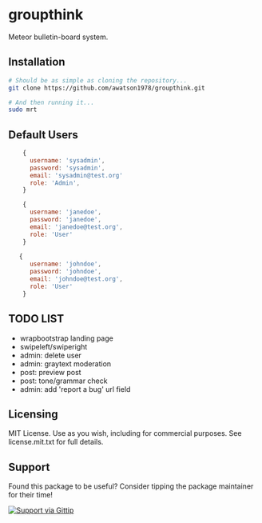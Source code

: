 groupthink
==========

Meteor bulletin-board system.


Installation
------------------------


````sh
# Should be as simple as cloning the repository...  
git clone https://github.com/awatson1978/groupthink.git

# And then running it...
sudo mrt
````

Default Users
------------------------

````js
    {
      username: 'sysadmin',
      password: 'sysadmin',
      email: 'sysadmin@test.org'
      role: 'Admin',
    }

    {
      username: 'janedoe',
      password: 'janedoe',
      email: 'janedoe@test.org',
      role: 'User'
    }
      
   {
      username: 'johndoe',
      password: 'johndoe',
      email: 'johndoe@test.org',
      role: 'User'
    }
````


TODO LIST
------------------------
- wrapbootstrap landing page
- swipeleft/swiperight
- admin: delete user
- admin: graytext moderation
- post: preview post
- post: tone/grammar check
- admin: add 'report a bug' url field


Licensing
------------------------


MIT License. Use as you wish, including for commercial purposes.
See license.mit.txt for full details.

Support
------------------------


Found this package to be useful?  Consider tipping the package maintainer for their time!  

[![Support via Gittip](https://raw.github.com/gittip/www.gittip.com/master/www/assets/gittip.png)](https://www.gittip.com/awatson1978/)  
